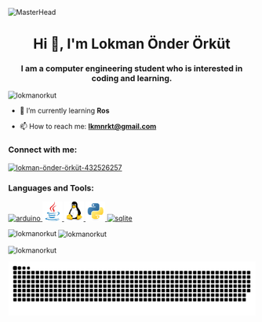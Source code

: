 ![MasterHead](https://apod.nasa.gov/apod/image/2407/Ngc602_ChandraHubbleSpitzer_3600.jpg)

<h1 align="center">Hi 👋, I'm Lokman Önder Örküt</h1>
<h3 align="center">I am a computer engineering student who is interested in coding and learning.</h3>

<p align="left"> <img src="https://komarev.com/ghpvc/?username=lokmanorkut&label=Profile%20views&color=0e75b6&style=flat" alt="lokmanorkut" /> </p>

- 🌱 I’m currently learning **Ros**

- 📫 How to reach me: **lkmnrkt@gmail.com**

<h3 align="left">Connect with me:</h3>
<p align="left">
<a href="https://linkedin.com/in/lokman önder örküt" target="blank"><img align="center" src="https://raw.githubusercontent.com/rahuldkjain/github-profile-readme-generator/master/src/images/icons/Social/linked-in-alt.svg" alt="lokman-önder-örküt-432526257" height="30" width="40" /></a>
</p>

<h3 align="left">Languages and Tools:</h3>
<p align="left"> <a href="https://www.arduino.cc/" target="_blank" rel="noreferrer"> <img src="https://cdn.worldvectorlogo.com/logos/arduino-1.svg" alt="arduino" width="40" height="40"/> </a> <a href="https://www.java.com" target="_blank" rel="noreferrer"> <img src="https://raw.githubusercontent.com/devicons/devicon/master/icons/java/java-original.svg" alt="java" width="40" height="40"/> </a> <a href="https://www.linux.org/" target="_blank" rel="noreferrer"> <img src="https://raw.githubusercontent.com/devicons/devicon/master/icons/linux/linux-original.svg" alt="linux" width="40" height="40"/> </a> <a href="https://www.python.org" target="_blank" rel="noreferrer"> <img src="https://raw.githubusercontent.com/devicons/devicon/master/icons/python/python-original.svg" alt="python" width="40" height="40"/> </a> <a href="https://www.sqlite.org/" target="_blank" rel="noreferrer"> <img src="https://www.vectorlogo.zone/logos/sqlite/sqlite-icon.svg" alt="sqlite" width="40" height="40"/> </a> </p>

<p><img align="left" src="https://github-readme-stats.vercel.app/api/top-langs?username=lokmanorkut&show_icons=true&locale=en&layout=compact" alt="lokmanorkut" /></p>

<p>&nbsp;<img align="center" src="https://github-readme-stats.vercel.app/api?username=lokmanorkut&show_icons=true&locale=en" alt="lokmanorkut" /></p>

<p><img align="center" src="https://github-readme-streak-stats.herokuapp.com/?user=lokmanorkut&" alt="lokmanorkut" /></p>

<picture>
  <source media="(prefers-color-scheme: dark)" srcset="https://raw.githubusercontent.com/Lokmanorkut/Lokmanorkut/output/github-contribution-grid-snake-dark.svg">
  <source media="(prefers-color-scheme: light)" srcset="https://raw.githubusercontent.com/Lokmanorkut/Lokmanorkut/output/github-contribution-grid-snake.svg">
  <img alt="github contribution grid snake animation" src="https://raw.githubusercontent.com/Lokmanorkut/Lokmanorkut/output/github-contribution-grid-snake.svg">
</picture>
